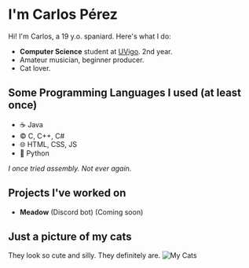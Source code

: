 # I'm Carlos Pérez
Hi! I'm Carlos, a 19 y.o. spaniard. Here's what I do:
- **Computer Science** student at [UVigo](https://www.uvigo.gal/en). 2nd year.
- Amateur musician, beginner producer.
- Cat lover.
## Some Programming Languages I used (at least once)
- ☕ Java
- ©️ C, C++, C#
- 🌐 HTML, CSS, JS
- 🐍 Python

*I once tried assembly. Not ever again.*
## Projects I've worked on
- **Meadow** (Discord bot) (Coming soon)
## Just a picture of my cats
They look so cute and silly. They definitely are.
![My Cats](https://media.discordapp.net/attachments/1055629694445305916/1245481603539538012/ChispaCanela.png?ex=6658e8a2&is=66579722&hm=1bba36ac8401801fdb59f822b456640b1f1cc203fca9c8c302a83616d7deb7b1&=&format=webp&quality=lossless&width=687&height=432)

